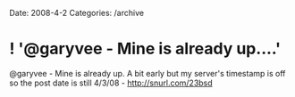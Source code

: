 Date: 2008-4-2
Categories: /archive

# ! '@garyvee - Mine is already up....'

@garyvee - Mine is already up.  A bit early but my server's timestamp is off so the post date is still 4/3/08 - http://snurl.com/23bsd
